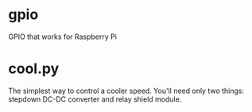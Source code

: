 # gpio

GPIO that works for Raspberry Pi


# cool.py
The simplest way to control a cooler speed.
You'll need only two things: stepdown DC-DC converter and relay shield module.

